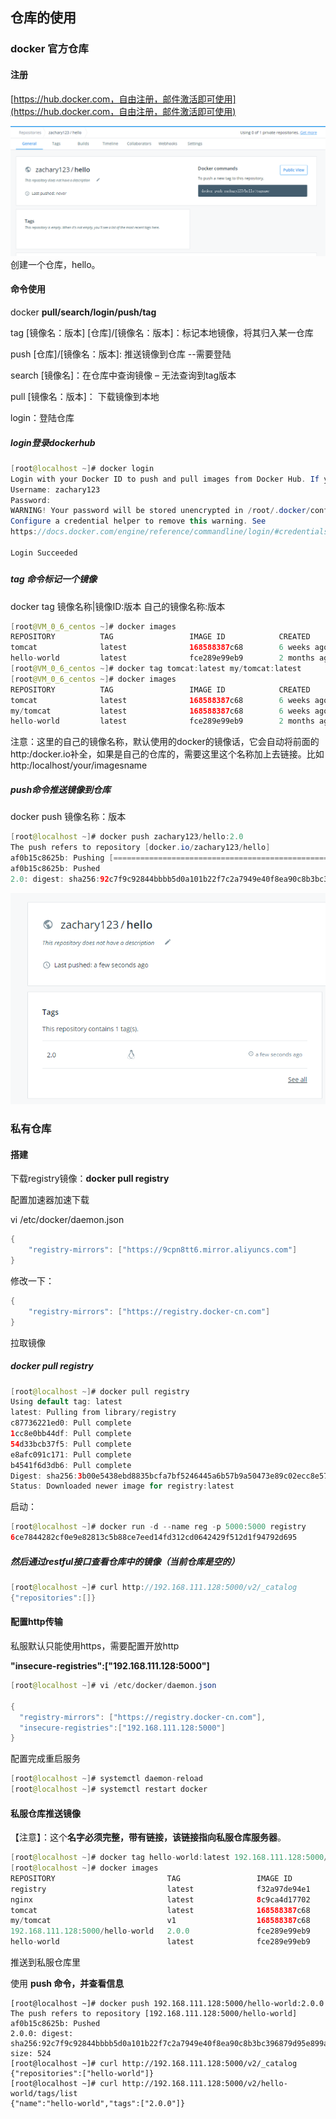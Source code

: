 ## 仓库的使用

### docker 官方仓库

#### 注册

[https://hub.docker.com，自由注册，邮件激活即可使用](https://hub.docker.com，自由注册，邮件激活即可使用)

![](/assets/2178ashjhaj.png)创建一个仓库，hello。

#### 命令使用

docker **pull/search/login/push/tag**

tag \[镜像名：版本\]  \[仓库\]/\[镜像名：版本\]：标记本地镜像，将其归入某一仓库

push \[仓库\]/\[镜像名：版本\]: 推送镜像到仓库  --需要登陆

search \[镜像名\]：在仓库中查询镜像 – 无法查询到tag版本

pull \[镜像名：版本\]： 下载镜像到本地

login：登陆仓库

##### login登录dockerhub

```java
[root@localhost ~]# docker login
Login with your Docker ID to push and pull images from Docker Hub. If you don't have a Docker ID, head over to https://hub.docker.com to create one.
Username: zachary123
Password: 
WARNING! Your password will be stored unencrypted in /root/.docker/config.json.
Configure a credential helper to remove this warning. See
https://docs.docker.com/engine/reference/commandline/login/#credentials-store

Login Succeeded
```

##### 

##### tag 命令标记一个镜像

docker tag 镜像名称\|镜像ID:版本 自己的镜像名称:版本

```java
[root@VM_0_6_centos ~]# docker images
REPOSITORY          TAG                 IMAGE ID            CREATED             SIZE
tomcat              latest              168588387c68        6 weeks ago         463MB
hello-world         latest              fce289e99eb9        2 months ago        1.84kB
[root@VM_0_6_centos ~]# docker tag tomcat:latest my/tomcat:latest
[root@VM_0_6_centos ~]# docker images
REPOSITORY          TAG                 IMAGE ID            CREATED             SIZE
tomcat              latest              168588387c68        6 weeks ago         463MB
my/tomcat           latest              168588387c68        6 weeks ago         463MB
hello-world         latest              fce289e99eb9        2 months ago        1.84kB
```

注意：这里的自己的镜像名称，默认使用的docker的镜像话，它会自动将前面的http:/docker.io补全，如果是自己的仓库的，需要这里这个名称加上去链接。比如 http:/localhost/your/imagesname

##### push命令推送镜像到仓库

docker push 镜像名称：版本

```java
[root@localhost ~]# docker push zachary123/hello:2.0 
The push refers to repository [docker.io/zachary123/hello]
af0b15c8625b: Pushing [==================================================>]  3.584kB
af0b15c8625b: Pushed 
2.0: digest: sha256:92c7f9c92844bbbb5d0a101b22f7c2a7949e40f8ea90c8b3bc396879d95e899a size: 524
```

![](/assets/1223fdsfds.png)

### 私有仓库

#### 搭建

下载registry镜像：**docker pull registry**

配置加速器加速下载

vi /etc/docker/daemon.json

```java
{
    "registry-mirrors": ["https://9cpn8tt6.mirror.aliyuncs.com"]
}
```

修改一下：

```java
{
    "registry-mirrors": ["https://registry.docker-cn.com"]
}
```

拉取镜像

##### docker pull registry

```java
[root@localhost ~]# docker pull registry
Using default tag: latest
latest: Pulling from library/registry
c87736221ed0: Pull complete 
1cc8e0bb44df: Pull complete 
54d33bcb37f5: Pull complete 
e8afc091c171: Pull complete 
b4541f6d3db6: Pull complete 
Digest: sha256:3b00e5438ebd8835bcfa7bf5246445a6b57b9a50473e89c02ecc8e575be3ebb5
Status: Downloaded newer image for registry:latest
```

启动：

```java
[root@localhost ~]# docker run -d --name reg -p 5000:5000 registry
6ce7844282cf0e9e82813c5b88ce7eed14fd312cd0642429f512d1f94792d695
```

##### 然后通过restful接口查看仓库中的镜像（当前仓库是空的）

```java
[root@localhost ~]# curl http://192.168.111.128:5000/v2/_catalog
{"repositories":[]}
```

#### 配置http传输

私服默认只能使用https，需要配置开放http

**"insecure-registries":\["192.168.111.128:5000"\]**

```java
[root@localhost ~]# vi /etc/docker/daemon.json 

{
  "registry-mirrors": ["https://registry.docker-cn.com"],
  "insecure-registries":["192.168.111.128:5000"]
}
```

配置完成重启服务

```java
[root@localhost ~]# systemctl daemon-reload
[root@localhost ~]# systemctl restart docker
```

#### 私服仓库推送镜像

【注意】：这个**名字必须完整，带有链接，该链接指向私服仓库服务器**。

```java
[root@localhost ~]# docker tag hello-world:latest 192.168.111.128:5000/hello-world:2.0.0
[root@localhost ~]# docker images
REPOSITORY                         TAG                 IMAGE ID            CREATED             SIZE
registry                           latest              f32a97de94e1        3 weeks ago         25.8MB
nginx                              latest              8c9ca4d17702        4 weeks ago         109MB
tomcat                             latest              168588387c68        7 weeks ago         463MB
my/tomcat                          v1                  168588387c68        7 weeks ago         463MB
192.168.111.128:5000/hello-world   2.0.0               fce289e99eb9        3 months ago        1.84kB
hello-world                        latest              fce289e99eb9        3 months ago        1.84kB
```

推送到私服仓库里

使用 **push 命令，并查看信息**

```
[root@localhost ~]# docker push 192.168.111.128:5000/hello-world:2.0.0 
The push refers to repository [192.168.111.128:5000/hello-world]
af0b15c8625b: Pushed 
2.0.0: digest: sha256:92c7f9c92844bbbb5d0a101b22f7c2a7949e40f8ea90c8b3bc396879d95e899a size: 524
[root@localhost ~]# curl http://192.168.111.128:5000/v2/_catalog 
{"repositories":["hello-world"]}
[root@localhost ~]# curl http://192.168.111.128:5000/v2/hello-world/tags/list
{"name":"hello-world","tags":["2.0.0"]}

```




